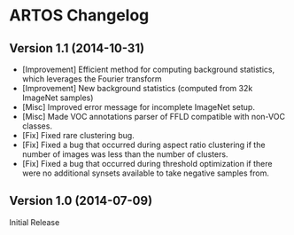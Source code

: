 ARTOS Changelog
===============

Version 1.1 (2014-10-31)
------------------------

- [Improvement] Efficient method for computing background statistics, which leverages the Fourier transform
- [Improvement] New background statistics (computed from 32k ImageNet samples)
- [Misc] Improved error message for incomplete ImageNet setup.
- [Misc] Made VOC annotations parser of FFLD compatible with non-VOC classes.
- [Fix] Fixed rare clustering bug.
- [Fix] Fixed a bug that occurred during aspect ratio clustering if the number of images was less than the number of clusters.
- [Fix] Fixed a bug that occurred during threshold optimization if there were no additional synsets available to take negative samples from.


Version 1.0 (2014-07-09)
------------------------

Initial Release